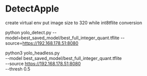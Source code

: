 # DetectApple
create virtual env
put image size to 320 while int8tflite conversion

python yolo_detect.py --model=best_saved_model/best_full_integer_quant.tflite --source=https://192.168.178.51:8080


python3 yolo_headless.py \
  --model best_saved_model/best_full_integer_quant.tflite \
  --source https://192.168.178.51:8080 \
  --thresh 0.5